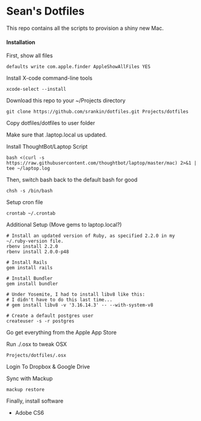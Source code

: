 # Sean's Dotfiles

This repo contains all the scripts to provision a shiny new Mac.

#### Installation

First, show all files
```
defaults write com.apple.finder AppleShowAllFiles YES
```

Install X-code command-line tools
```
xcode-select --install
```

Download this repo to your ~/Projects directory

```
git clone https://github.com/srankin/dotfiles.git Projects/dotfiles
```

Copy dotfiles/dotfiles to user folder

Make sure that .laptop.local us updated.

Install ThoughtBot/Laptop Script
```
bash <(curl -s https://raw.githubusercontent.com/thoughtbot/laptop/master/mac) 2>&1 | tee ~/laptop.log
```

Then, switch bash back to the default bash for good
```
chsh -s /bin/bash
```

Setup cron file
```
crontab ~/.crontab
```

Additional Setup (Move gems to laptop.local?)
```
# Install an updated version of Ruby, as specified 2.2.0 in my ~/.ruby-version file.
rbenv install 2.2.0
rbenv install 2.0.0-p48

# Install Rails
gem install rails

# Install Bundler
gem install bundler

# Under Yosemite, I had to install libv8 like this:
# I didn't have to do this last time...
# gem install libv8 -v '3.16.14.3' -- --with-system-v8

# Create a default postgres user
createuser -s -r postgres

```

Go get everything from the Apple App Store

Run ./.osx to tweak OSX
```
Projects/dotfiles/.osx
```

Login To Dropbox & Google Drive

Sync with Mackup
```
mackup restore
```

Finally, install software
- Adobe CS6
